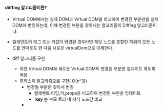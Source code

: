 #### diiffing 알고리즘이란?
- Virtual DOM에서는 실제 DOM과 Virtual DOM을 비교하여 변경된 부분만을 실제 DOM에 반영하는데,
이때 변경된 부분을 찾아내는 알고리즘이 Diffing 알고리즘이다.
- 엘레먼트의 태그 또는 키값이 변경된 경우라면 해당 노드를 포함한 하위의 모든 노드를 언마운트 한 다음 새로운 virtualDom으로 대체한다.


- diff 알고리즘 구현
	- 이전 Virtual DOM과 새로운 Virtual DOM의 변경된 부분만 업데이트 하도록 적용
	- 휴리스틱 알고리즘으로 구현( O(n^3))
		- 변경될 부분만 찾아서 변경
			- 엘레멘트 타입,키,props을 비교하여 변경된 부분을 업데이트
			-  **key** 는 부모 트리 내 자식 노드간 비교
		- 